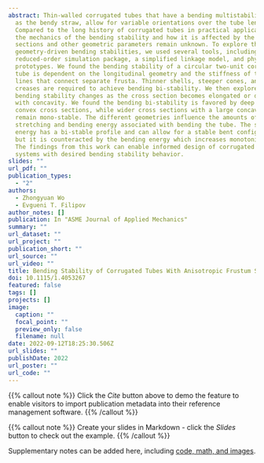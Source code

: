 ```yaml
---
abstract: Thin-walled corrugated tubes that have a bending multistability, such
  as the bendy straw, allow for variable orientations over the tube length.
  Compared to the long history of corrugated tubes in practical applications,
  the mechanics of the bending stability and how it is affected by the cross
  sections and other geometric parameters remain unknown. To explore the
  geometry-driven bending stabilities, we used several tools, including a
  reduced-order simulation package, a simplified linkage model, and physical
  prototypes. We found the bending stability of a circular two-unit corrugated
  tube is dependent on the longitudinal geometry and the stiffness of the crease
  lines that connect separate frusta. Thinner shells, steeper cones, and weaker
  creases are required to achieve bending bi-stability. We then explored how the
  bending stability changes as the cross section becomes elongated or distorted
  with concavity. We found the bending bi-stability is favored by deep and
  convex cross sections, while wider cross sections with a large concavity
  remain mono-stable. The different geometries influence the amounts of
  stretching and bending energy associated with bending the tube. The stretching
  energy has a bi-stable profile and can allow for a stable bent configuration,
  but it is counteracted by the bending energy which increases monotonically.
  The findings from this work can enable informed design of corrugated tube
  systems with desired bending stability behavior.
slides: ""
url_pdf: ""
publication_types:
  - "2"
authors:
  - Zhongyuan Wo
  - Evgueni T. Filipov
author_notes: []
publication: In "ASME Journal of Applied Mechanics"
summary: ""
url_dataset: ""
url_project: ""
publication_short: ""
url_source: ""
url_video: ""
title: Bending Stability of Corrugated Tubes With Anisotropic Frustum Shells
doi: 10.1115/1.4053267
featured: false
tags: []
projects: []
image:
  caption: ""
  focal_point: ""
  preview_only: false
  filename: null
date: 2022-09-12T18:25:30.506Z
url_slides: ""
publishDate: 2022
url_poster: ""
url_code: ""
---
```


{{% callout note %}}
Click the _Cite_ button above to demo the feature to enable visitors to import publication metadata into their reference management software.
{{% /callout %}}

{{% callout note %}}
Create your slides in Markdown - click the _Slides_ button to check out the example.
{{% /callout %}}

Supplementary notes can be added here, including [code, math, and images](https://wowchemy.com/docs/writing-markdown-latex/).
